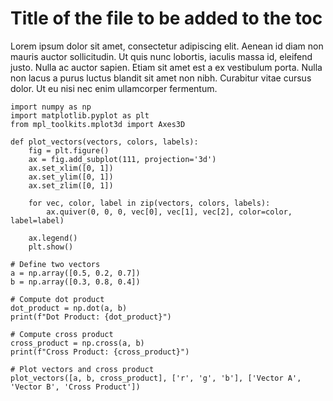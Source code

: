 # Title of the file to be added to the toc
Lorem ipsum dolor sit amet, consectetur adipiscing elit. Aenean id diam non mauris auctor sollicitudin. Ut quis nunc lobortis, iaculis massa id, eleifend justo. Nulla ac auctor sapien. Etiam sit amet est a ex vestibulum porta. Nulla non lacus a purus luctus blandit sit amet non nibh. Curabitur vitae cursus dolor. Ut eu nisi nec enim ullamcorper fermentum.


```{code-cell} ipython3
import numpy as np
import matplotlib.pyplot as plt
from mpl_toolkits.mplot3d import Axes3D

def plot_vectors(vectors, colors, labels):
    fig = plt.figure()
    ax = fig.add_subplot(111, projection='3d')
    ax.set_xlim([0, 1])
    ax.set_ylim([0, 1])
    ax.set_zlim([0, 1])

    for vec, color, label in zip(vectors, colors, labels):
        ax.quiver(0, 0, 0, vec[0], vec[1], vec[2], color=color, label=label)

    ax.legend()
    plt.show()

# Define two vectors
a = np.array([0.5, 0.2, 0.7])
b = np.array([0.3, 0.8, 0.4])

# Compute dot product
dot_product = np.dot(a, b)
print(f"Dot Product: {dot_product}")

# Compute cross product
cross_product = np.cross(a, b)
print(f"Cross Product: {cross_product}")

# Plot vectors and cross product
plot_vectors([a, b, cross_product], ['r', 'g', 'b'], ['Vector A', 'Vector B', 'Cross Product'])
```
